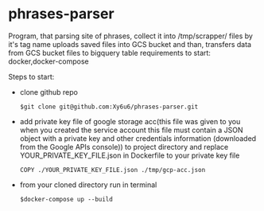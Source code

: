 # phrases-parser
Program, that parsing site of phrases, collect it into /tmp/scrapper/ files by it's tag name
uploads saved files into GCS bucket and than, transfers data from GCS bucket files to bigquery table
requirements to start: docker,docker-compose

Steps to start:

  - clone github repo
   
        $git clone git@github.com:Xy6u6/phrases-parser.git
  
  
  - add private key file of google storage acc(this file was given to you when you created the service account
   this file must contain a JSON object with a private key and other credentials information (downloaded from the Google APIs console)) to project directory
   and replace YOUR_PRIVATE_KEY_FILE.json in Dockerfile to your private key file
  
  
        COPY ./YOUR_PRIVATE_KEY_FILE.json ./tmp/gcp-acc.json


  - from your cloned directory run in terminal
        
        $docker-compose up --build
